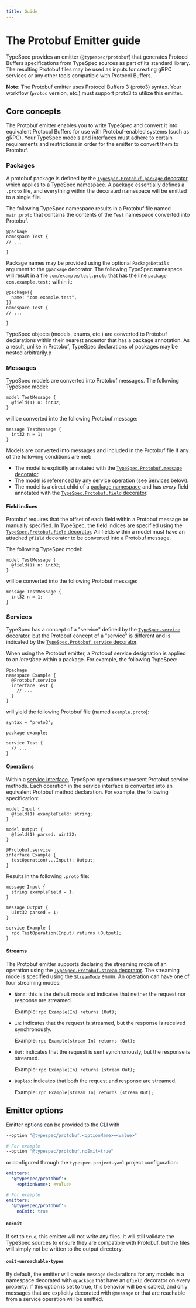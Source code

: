 ```yaml
---
title: Guide
---
```


# The Protobuf Emitter guide

TypeSpec provides an emitter (`@typespec/protobuf`) that generates Protocol Buffers specifications from TypeSpec sources as part of its standard library. The resulting Protobuf files may be used as inputs for creating gRPC services or any other tools compatible with Protocol Buffers.

**Note**: The Protobuf emitter uses Protocol Buffers 3 (proto3) syntax. Your workflow (`protoc` version, etc.) must support proto3 to utilize this emitter.

## Core concepts

The Protobuf emitter enables you to write TypeSpec and convert it into equivalent Protocol Buffers for use with Protobuf-enabled systems (such as gRPC). Your TypeSpec models and interfaces must adhere to certain requirements and restrictions in order for the emitter to convert them to Protobuf.

### Packages

A protobuf package is defined by the [`TypeSpec.Protobuf.package` decorator][protobuf-package], which applies to a TypeSpec namespace. A package essentially defines a `.proto` file, and everything within the decorated namespace will be emitted to a single file.

The following TypeSpec namespace results in a Protobuf file named `main.proto` that contains the contents of the `Test` namespace converted into Protobuf.

```typespec
@package
namespace Test {
// ...

}
```

Package names may be provided using the optional `PackageDetails` argument to the `@package` decorator. The following TypeSpec namespace will result in a file `com/example/test.proto` that has the line `package com.example.test;` within it:

```typespec
@package({
  name: "com.example.test",
})
namespace Test {
// ...

}
```

TypeSpec objects (models, enums, etc.) are converted to Protobuf declarations within their nearest ancestor that has a package annotation. As a result, unlike in Protobuf, TypeSpec declarations of packages may be nested arbitrarily.p

### Messages

TypeSpec models are converted into Protobuf messages. The following TypeSpec model:

```typespec
model TestMessage {
  @field(1) n: int32;
}
```

will be converted into the following Protobuf message:

```proto3
message TestMessage {
  int32 n = 1;
}
```

Models are converted into messages and included in the Protobuf file if any of the following conditions are met:

- The model is explicitly annotated with the [`TypeSpec.Protobuf.message` decorator][protobuf-message].
- The model is referenced by any service operation (see [Services](#services) below).
- The model is a direct child of a [package namespace](#packages) and has _every_ field annotated with the [`TypeSpec.Protobuf.field` decorator][protobuf-field].

#### Field indices

Protobuf requires that the offset of each field within a Protobuf message be manually specified. In TypeSpec, the field indices are specified using the [`TypeSpec.Protobuf.field` decorator][protobuf-field]. All fields within a model must have an attached `@field` decorator to be converted into a Protobuf message.

The following TypeSpec model:

```typespec
model TestMessage {
  @field(1) n: int32;
}
```

will be converted into the following Protobuf message:

```proto3
message TestMessage {
  int32 n = 1;
}
```

### Services

TypeSpec has a concept of a "service" defined by the [`TypeSpec.service` decorator][native-service], but the Protobuf concept of a "service" is different and is indicated by the [`TypeSpec.Protobuf.service` decorator][protobuf-service].

When using the Protobuf emitter, a Protobuf service designation is applied to an _interface_ within a package. For example, the following TypeSpec:

```typespec
@package
namespace Example {
  @Protobuf.service
  interface Test {
    // ...
  }
}
```

will yield the following Protobuf file (named `example.proto`):

```proto3
syntax = "proto3";

package example;

service Test {
  // ...
}
```

#### Operations

Within a [service interface](#services), TypeSpec operations represent Protobuf service methods. Each operation in the service interface is converted into an equivalent Protobuf method declaration. For example, the following specification:

```typespec
model Input {
  @field(1) exampleField: string;
}

model Output {
  @field(1) parsed: uint32;
}

@Protobuf.service
interface Example {
  testOperation(...Input): Output;
}
```

Results in the following `.proto` file:

```proto3
message Input {
  string exampleField = 1;
}

message Output {
  uint32 parsed = 1;
}

service Example {
  rpc TestOperation(Input) returns (Output);
}
```

#### Streams

The Protobuf emitter supports declaring the streaming mode of an operation using the [`TypeSpec.Protobuf.stream` decorator][protobuf-stream]. The streaming mode is specified using the [`StreamMode`][protobuf-stream-mode] enum. An operation can have one of four streaming modes:

- `None`: this is the default mode and indicates that neither the request nor response are streamed.

  Example: `rpc Example(In) returns (Out);`

- `In`: indicates that the request is streamed, but the response is received synchronously.

  Example: `rpc Example(stream In) returns (Out);`

- `Out`: indicates that the request is sent synchronously, but the response is streamed.

  Example: `rpc Example(In) returns (stream Out);`

- `Duplex`: indicates that both the request and response are streamed.

  Example: `rpc Example(stream In) returns (stream Out);`

## Emitter options

Emitter options can be provided to the CLI with

```bash
--option "@typespec/protobuf.<optionName>=<value>"

# For example
--option "@typespec/protobuf.noEmit=true"
```

or configured through the `typespec-project.yaml` project configuration:

```yaml
emitters:
  '@typespec/protobuf':
    <optionName>: <value>

# For example
emitters:
  '@typespec/protobuf':
    noEmit: true
```

#### `noEmit`

If set to `true`, this emitter will not write any files. It will still validate the TypeSpec sources to ensure they are compatible with Protobuf, but the files will simply not be written to the output directory.

#### `omit-unreachable-types`

By default, the emitter will create `message` declarations for any models in a namespace decorated with `@package` that have an `@field` decorator on every property. If this option is set to true, this behavior will be disabled, and only messages that are explicitly decorated with `@message` or that are reachable from a service operation will be emitted.

[native-service]: ../built-in-decorators#service
[protobuf-service]: reference/decorators#@TypeSpec.Protobuf.service
[protobuf-package]: reference/decorators#@TypeSpec.Protobuf.package
[protobuf-field]: reference/decorators#@TypeSpec.Protobuf.field
[protobuf-stream]: reference/decorators#@TypeSpec.Protobuf.stream
[protobuf-stream-mode]: reference/data-types#TypeSpec.Protobuf.StreamMode
[protobuf-message]: reference/decorators#@TypeSpec.Protobuf.message
